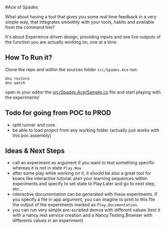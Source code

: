 #Ace of Spades

What about having a tool that gives you some real time feedback in a very simple way, that
integrates smoothly with your tools, habits and available from the command line?

It's about Experience driven design, providing inputs and see live outputs of the function
you are actually working on, one at a time. 


## How To Run it?

Clone the repo and within the sources folder `src/Spades.Ace` run:

    dnu restore
    dnx watch
    
open in your editor the [src/Spades.Ace/Sample.cs](Sample.cs) file and start playing with the experiments!



## Todo for going from POC to PROD

* split runner and core. 
* be able to load project from any working folder (actually just works with this poc assembly)

## Ideas & Next Steps

* call an experiment as argument if you want to test something specific whereas it is not in state `Play.Now`
* after some play while working on it, it should be also a great tool for koans like interactive tutorial. 
plan your learning sequences within experiments and specify to set state to Play.Later and go to next step, etc...
* interactive documentation can be generated with these experiments. If you specify a file in app argument, 
you can imagine to print to this file the output of the experiments marked as `Play.Documentation`.
* you can run very simple pre-scripted demos with different values (test it with a nancy rest service creation and a Nancy.Testing.Browser with differents values in an experiment)
